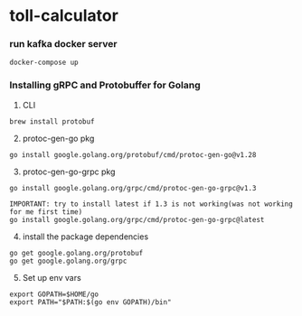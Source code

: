 # toll-calculator

### run kafka docker server

```
docker-compose up
```


### Installing gRPC and Protobuffer for Golang
1. CLI
```
brew install protobuf
```

2. protoc-gen-go pkg
```
go install google.golang.org/protobuf/cmd/protoc-gen-go@v1.28
```

3. protoc-gen-go-grpc pkg
```
go install google.golang.org/grpc/cmd/protoc-gen-go-grpc@v1.3

IMPORTANT: try to install latest if 1.3 is not working(was not working for me first time)
go install google.golang.org/grpc/cmd/protoc-gen-go-grpc@latest
```

4. install the package dependencies
```
go get google.golang.org/protobuf
go get google.golang.org/grpc
```

5. Set up env vars
```
export GOPATH=$HOME/go
export PATH="$PATH:$(go env GOPATH)/bin"
```